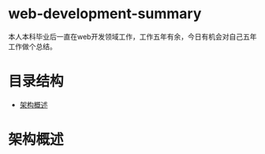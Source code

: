# web-development-summary
本人本科毕业后一直在web开发领域工作，工作五年有余，今日有机会对自己五年工作做个总结。
# 目录结构
* <a href=“#架构概述”>架构概述</a>



# <a name="架构概述">架构概述</a>
